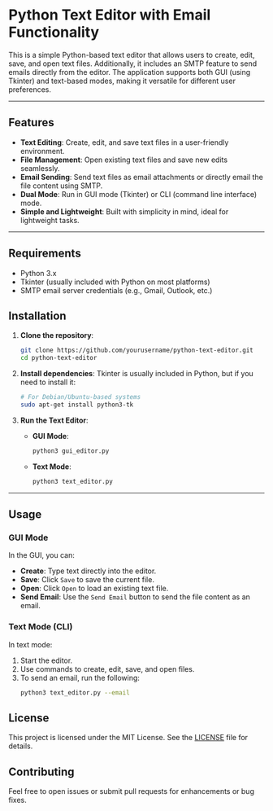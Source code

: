 # Python Text Editor with Email Functionality

This is a simple Python-based text editor that allows users to create, edit, save, and open text files. Additionally, it includes an SMTP feature to send emails directly from the editor. The application supports both GUI (using Tkinter) and text-based modes, making it versatile for different user preferences.

---

## Features

- **Text Editing**: Create, edit, and save text files in a user-friendly environment.
- **File Management**: Open existing text files and save new edits seamlessly.
- **Email Sending**: Send text files as email attachments or directly email the file content using SMTP.
- **Dual Mode**: Run in GUI mode (Tkinter) or CLI (command line interface) mode.
- **Simple and Lightweight**: Built with simplicity in mind, ideal for lightweight tasks.

---

## Requirements

- Python 3.x
- Tkinter (usually included with Python on most platforms)
- SMTP email server credentials (e.g., Gmail, Outlook, etc.)

## Installation

1. **Clone the repository**:
    ```bash
    git clone https://github.com/yourusername/python-text-editor.git
    cd python-text-editor
    ```

2. **Install dependencies**:
    Tkinter is usually included in Python, but if you need to install it:
    ```bash
    # For Debian/Ubuntu-based systems
    sudo apt-get install python3-tk
    ```

3. **Run the Text Editor**:
    - **GUI Mode**:
      ```bash
      python3 gui_editor.py
      ```

    - **Text Mode**:
      ```bash
      python3 text_editor.py
      ```

---

## Usage

### GUI Mode

In the GUI, you can:
- **Create**: Type text directly into the editor.
- **Save**: Click `Save` to save the current file.
- **Open**: Click `Open` to load an existing text file.
- **Send Email**: Use the `Send Email` button to send the file content as an email.

### Text Mode (CLI)

In text mode:
1. Start the editor.
2. Use commands to create, edit, save, and open files.
3. To send an email, run the following:
   ```bash
   python3 text_editor.py --email

## License
This project is licensed under the MIT License. See the [LICENSE](LICENSE) file for details.

## Contributing
Feel free to open issues or submit pull requests for enhancements or bug fixes.


